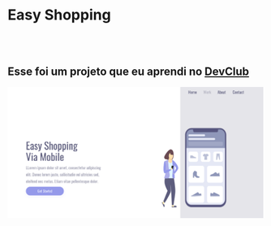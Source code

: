 <h1>Easy Shopping</h1>
<br>
<br>

<h2>Esse foi um projeto que eu aprendi no <a href="https://rodolfomori.com.br/devclub">DevClub</a></h2>

<img src="https://github.com/cicerocostadev/DESAFIO---Easy-Shopping-Via-Mobile/blob/master/assets/Desktop.png?raw=true">
